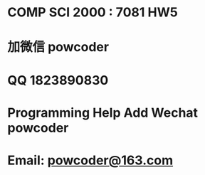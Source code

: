 # COMP SCI 2000 : 7081 HW5
# 加微信 powcoder

# QQ 1823890830

# Programming Help Add Wechat powcoder

# Email: powcoder@163.com

